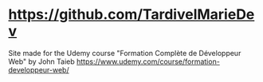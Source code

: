 # https://github.com/TardivelMarieDev
Site made for the Udemy course "Formation Complète de Développeur Web" by John Taieb https://www.udemy.com/course/formation-developpeur-web/
